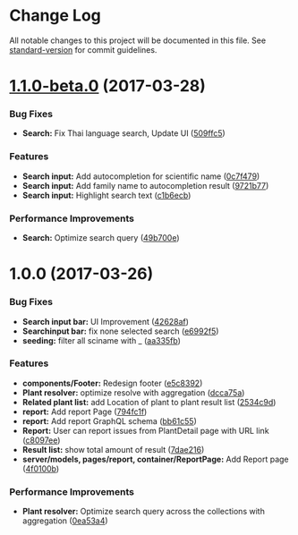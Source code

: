 # Change Log

All notable changes to this project will be documented in this file. See [standard-version](https://github.com/conventional-changelog/standard-version) for commit guidelines.

<a name="1.1.0-beta.0"></a>
# [1.1.0-beta.0](https://github.com/zapkub/vivid-museum/compare/1.0.0-beta.3...1.1.0-beta.0) (2017-03-28)


### Bug Fixes

* **Search:** Fix Thai language search, Update UI ([509ffc5](https://github.com/zapkub/vivid-museum/commit/509ffc5))


### Features

* **Search input:** Add autocompletion for scientific name ([0c7f479](https://github.com/zapkub/vivid-museum/commit/0c7f479))
* **Search input:** Add family name to autocompletion result ([9721b77](https://github.com/zapkub/vivid-museum/commit/9721b77))
* **Search input:** Highlight search text ([c1b6ecb](https://github.com/zapkub/vivid-museum/commit/c1b6ecb))


### Performance Improvements

* **Search:** Optimize search query ([49b700e](https://github.com/zapkub/vivid-museum/commit/49b700e))



<a name="1.0.0"></a>
# 1.0.0 (2017-03-26)


### Bug Fixes

* **Search input bar:** UI Improvement ([42628af](https://github.com/zapkub/vivid-museum/commit/42628af))
* **Searchinput bar:** fix none selected search ([e6992f5](https://github.com/zapkub/vivid-museum/commit/e6992f5))
* **seeding:** filter all sciname with _ ([aa335fb](https://github.com/zapkub/vivid-museum/commit/aa335fb))


### Features

* **components/Footer:** Redesign footer ([e5c8392](https://github.com/zapkub/vivid-museum/commit/e5c8392))
* **Plant resolver:** optimize resolve with aggregation ([dcca75a](https://github.com/zapkub/vivid-museum/commit/dcca75a))
* **Related plant list:** add Location of plant to plant result list ([2534c9d](https://github.com/zapkub/vivid-museum/commit/2534c9d))
* **report:** Add report Page ([794fc1f](https://github.com/zapkub/vivid-museum/commit/794fc1f))
* **report:** Add report GraphQL schema ([bb61c55](https://github.com/zapkub/vivid-museum/commit/bb61c55))
* **Report:** User can report issues from PlantDetail page with URL link ([c8097ee](https://github.com/zapkub/vivid-museum/commit/c8097ee))
* **Result list:** show total amount of result ([7dae216](https://github.com/zapkub/vivid-museum/commit/7dae216))
* **server/models, pages/report, container/ReportPage:** Add Report page ([4f0100b](https://github.com/zapkub/vivid-museum/commit/4f0100b))


### Performance Improvements

* **Plant resolver:** Optimize search query across the collections with aggregation ([0ea53a4](https://github.com/zapkub/vivid-museum/commit/0ea53a4))
